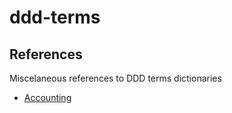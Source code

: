 # ddd-terms

## References

Miscelaneous references to DDD terms dictionaries

* [Accounting](http://www.accountingtools.com)

